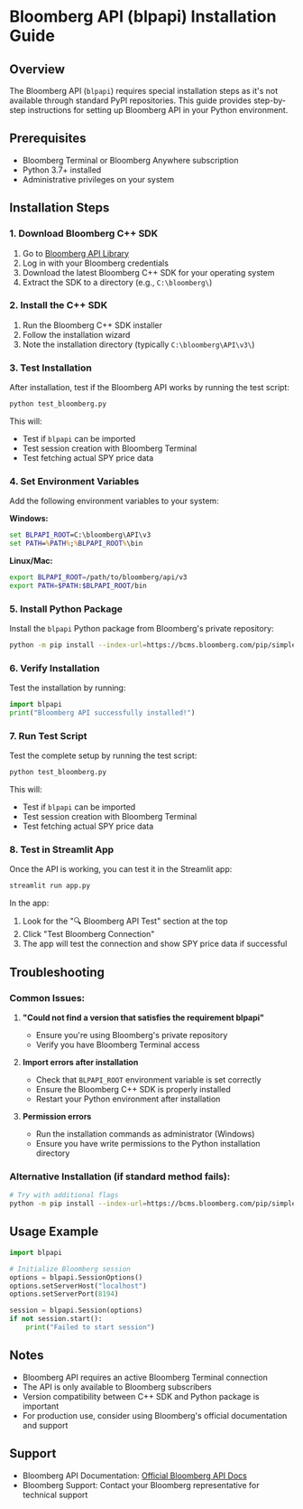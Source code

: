# Bloomberg API (blpapi) Installation Guide

## Overview
The Bloomberg API (`blpapi`) requires special installation steps as it's not available through standard PyPI repositories. This guide provides step-by-step instructions for setting up Bloomberg API in your Python environment.

## Prerequisites
- Bloomberg Terminal or Bloomberg Anywhere subscription
- Python 3.7+ installed
- Administrative privileges on your system

## Installation Steps

### 1. Download Bloomberg C++ SDK
1. Go to [Bloomberg API Library](http://www.bloomberg.com/professional/api-library)
2. Log in with your Bloomberg credentials
3. Download the latest Bloomberg C++ SDK for your operating system
4. Extract the SDK to a directory (e.g., `C:\bloomberg\`)

### 2. Install the C++ SDK
1. Run the Bloomberg C++ SDK installer
2. Follow the installation wizard
3. Note the installation directory (typically `C:\bloomberg\API\v3\`)

### 3. Test Installation
After installation, test if the Bloomberg API works by running the test script:

```bash
python test_bloomberg.py
```

This will:
- Test if `blpapi` can be imported
- Test session creation with Bloomberg Terminal
- Test fetching actual SPY price data

### 4. Set Environment Variables
Add the following environment variables to your system:

**Windows:**
```cmd
set BLPAPI_ROOT=C:\bloomberg\API\v3
set PATH=%PATH%;%BLPAPI_ROOT%\bin
```

**Linux/Mac:**
```bash
export BLPAPI_ROOT=/path/to/bloomberg/api/v3
export PATH=$PATH:$BLPAPI_ROOT/bin
```

### 5. Install Python Package
Install the `blpapi` Python package from Bloomberg's private repository:

```bash
python -m pip install --index-url=https://bcms.bloomberg.com/pip/simple blpapi
```

### 6. Verify Installation
Test the installation by running:

```python
import blpapi
print("Bloomberg API successfully installed!")
```

### 7. Run Test Script
Test the complete setup by running the test script:

```bash
python test_bloomberg.py
```

This will:
- Test if `blpapi` can be imported
- Test session creation with Bloomberg Terminal
- Test fetching actual SPY price data

### 8. Test in Streamlit App
Once the API is working, you can test it in the Streamlit app:

```bash
streamlit run app.py
```

In the app:
1. Look for the "🔍 Bloomberg API Test" section at the top
2. Click "Test Bloomberg Connection"
3. The app will test the connection and show SPY price data if successful

## Troubleshooting

### Common Issues:

1. **"Could not find a version that satisfies the requirement blpapi"**
   - Ensure you're using Bloomberg's private repository
   - Verify you have Bloomberg Terminal access

2. **Import errors after installation**
   - Check that `BLPAPI_ROOT` environment variable is set correctly
   - Ensure the Bloomberg C++ SDK is properly installed
   - Restart your Python environment after installation

3. **Permission errors**
   - Run the installation commands as administrator (Windows)
   - Ensure you have write permissions to the Python installation directory

### Alternative Installation (if standard method fails):
```bash
# Try with additional flags
python -m pip install --index-url=https://bcms.bloomberg.com/pip/simple --trusted-host=bcms.bloomberg.com blpapi
```

## Usage Example
```python
import blpapi

# Initialize Bloomberg session
options = blpapi.SessionOptions()
options.setServerHost("localhost")
options.setServerPort(8194)

session = blpapi.Session(options)
if not session.start():
    print("Failed to start session")
```

## Notes
- Bloomberg API requires an active Bloomberg Terminal connection
- The API is only available to Bloomberg subscribers
- Version compatibility between C++ SDK and Python package is important
- For production use, consider using Bloomberg's official documentation and support

## Support
- Bloomberg API Documentation: [Official Bloomberg API Docs](https://bloomberg.github.io/blpapi-docs/)
- Bloomberg Support: Contact your Bloomberg representative for technical support


